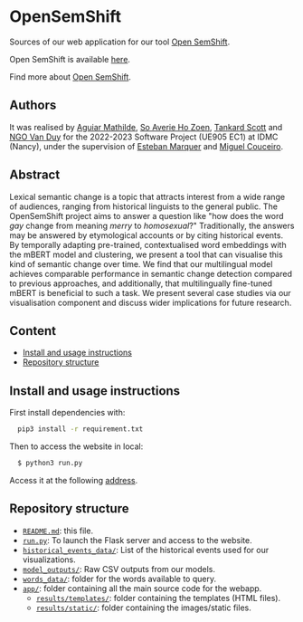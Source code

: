 # OpenSemShift

Sources of our web application for our tool [Open SemShift](https://github.com/2022-2023-M2-NLP-Group-5/OpenSemShift).  

Open SemShift is available [here](https://opensemshift.herokuapp.com/).

Find more about [Open SemShift](https://github.com/2022-2023-M2-NLP-Group-5/OpenSemShift).  

## Authors 
It was realised by [Aguiar Mathilde](https://github.com/MathildeAguiar), [So Averie Ho Zoen](https://github.com/averieso), [Tankard Scott](https://github.com/tabbyrobin) and [NGO Van Duy](https://github.com/thebugcreator) for the 2022-2023 Software Project (UE905 EC1) at IDMC (Nancy), under the supervision of [Esteban Marquer](https://emarquer.github.io/) and [Miguel Couceiro](https://members.loria.fr/mcouceiro/).

## Abstract
Lexical semantic change is a topic that attracts interest from a wide range of audiences, ranging from historical linguists to the general public. The OpenSemShift project aims to answer a question like "how does the word *gay* change from meaning *merry* to *homosexual*?" Traditionally, the answers may be answered by etymological accounts or by citing historical events. By temporally adapting pre-trained, contextualised word embeddings with the mBERT model and clustering, we present a tool that can visualise this kind of semantic change over time. We find that our multilingual model achieves comparable performance in semantic change detection compared to previous approaches, and additionally, that multilingually fine-tuned mBERT is beneficial to such a task. We present several case studies via our visualisation component and discuss wider implications for future research.

## Content
- [Install and usage instructions](#install-and-usage-instructions)
- [Repository structure](#repository-structure)

## Install and usage instructions

First install dependencies with:
```bash
  pip3 install -r requirement.txt
```

Then to access the website in local:
```bash
  $ python3 run.py
```
Access it at the following [address](http://127.0.0.1:5000/). 

## Repository structure
- [`README.md`](/README-example.md): this file.
- [`run.py`](/run.py): To launch the Flask server and access to the website.
- [`historical_events_data/`](/historical_events_data/): List of the historical events used for our visualizations.
- [`model_outputs/`](/model_outputs/): Raw CSV outputs from our models.
- [`words_data/`](/words_data/): folder for the words available to query.
- [`app/`](/app/): folder containing all the main source code for the webapp.
    - [`results/templates/`](/results/templates/): folder containing the templates (HTML files).
    - [`results/static/`](/results/static/): folder containing the images/static files.
